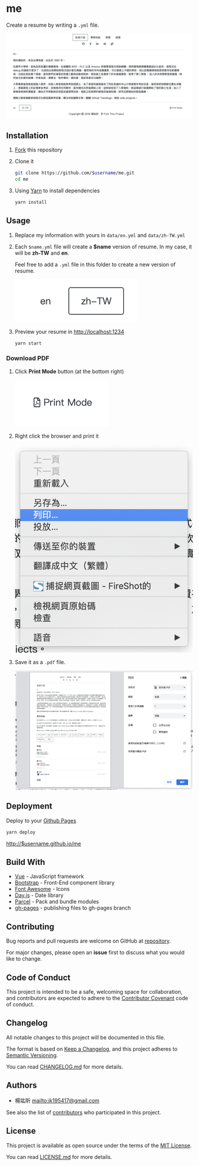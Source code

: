 # me

Create a resume by writing a `.yml` file.

![index](./docs/images/index.png)

## Installation

1.  [Fork](https://github.com/jk195417/me/fork) this repository

2.  Clone it

    ```bash
    git clone https://github.com/$username/me.git
    cd me
    ```

3.  Using [Yarn](https://yarnpkg.com) to install dependencies

    ```bash
    yarn install
    ```

## Usage

1.  Replace my information with yours in `data/en.yml` and `data/zh-TW.yml`

2.  Each `$name.yml` file will create a **$name** version of resume. In my case, it will be **zh-TW** and **en**.

    Feel free to add a `.yml` file in this folder to create a new version of resume.

    ![i18n](./docs/images/i18n.png)

3.  Preview your resume in <http://localhost:1234>

    ```bash
    yarn start
    ```

### Download PDF

1.  Click **Print Mode** button (at the bottom right)

    ![print mode](./docs/images/print_mode.png)

2.  Right click the browser and print it

    ![right click](./docs/images/right_click.png)

3.  Save it as a `.pdf` file.

    ![print](./docs/images/print.png)

## Deployment

Deploy to your [Github Pages](https://pages.github.com)

```bash
yarn deploy
```

<http://$username.github.io/me>

## Build With

-   [Vue](https://vuejs.org) - JavaScript framework
-   [Bootstrap](https://getbootstrap.com) - Front-End component library
-   [Font Awesome](https://fontawesome.com) - Icons
-   [Day.js](https://github.com/iamkun/dayjs) - Date library
-   [Parcel](https://parceljs.org) - Pack and bundle modules
-   [gh-pages](https://github.com/tschaub/gh-pages) - publishing files to gh-pages branch

## Contributing

Bug reports and pull requests are welcome on GitHub at [repository](https://github.com/jk195417/me).

For major changes, please open an **issue** first to discuss what you would like to change.

## Code of Conduct

This project is intended to be a safe, welcoming space for collaboration, and contributors are expected to adhere to the [Contributor Covenant](http://contributor-covenant.org) code of conduct.

## Changelog

All notable changes to this project will be documented in this file.

The format is based on [Keep a Changelog](https://keepachangelog.com/en/1.0.0/), and this project adheres to [Semantic Versioning](https://semver.org/spec/v2.0.0.html).

You can read [CHANGELOG.md](./CHANGELOG.md) for more details.

## Authors

-   楊竑昕 <mailto:jk195417@gmail.com>

See also the list of [contributors](https://github.com/jk195417/me/graphs/contributors) who participated in this project.

## License

This project is available as open source under the terms of the [MIT License](https://opensource.org/licenses/MIT).

You can read [LICENSE.md](./LICENSE.md) for more details.
